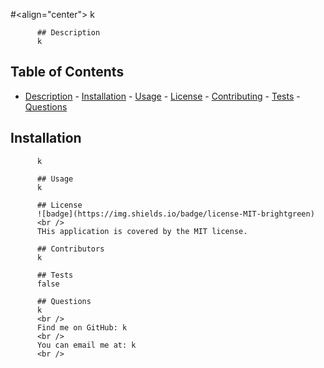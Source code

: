 #<align="center"> k

          ## Description
          k

## Table of Contents
  - [Description](#description)
          - [Installation](#installation)
          - [Usage](#usage)
          - [License](#license)
          - [Contributing](#contributing)
          - [Tests](#tests)
          - [Questions](#questions)

 ## Installation
          k

          ## Usage
          k

          ## License
          ![badge](https://img.shields.io/badge/license-MIT-brightgreen)
          <br />
          THis application is covered by the MIT license.

          ## Contributors
          k

          ## Tests
          false

          ## Questions
          k
          <br />
          Find me on GitHub: k
          <br />
          You can email me at: k
          <br />
